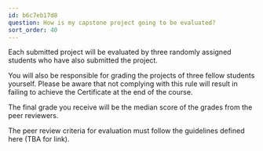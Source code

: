 ```yaml
---
id: b6c7eb17d8
question: How is my capstone project going to be evaluated?
sort_order: 40
---
```


Each submitted project will be evaluated by three randomly assigned students who have also submitted the project.

You will also be responsible for grading the projects of three fellow students yourself. Please be aware that not complying with this rule will result in failing to achieve the Certificate at the end of the course.

The final grade you receive will be the median score of the grades from the peer reviewers.

The peer review criteria for evaluation must follow the guidelines defined here (TBA for link).